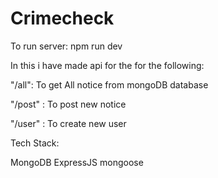 # Crimecheck

To run server: npm run dev

In this i have made api for the for the following:

"/all": To get All notice from mongoDB database

"/post" : To post new notice

"/user" : To create new user

Tech Stack:

MongoDB
ExpressJS
mongoose

